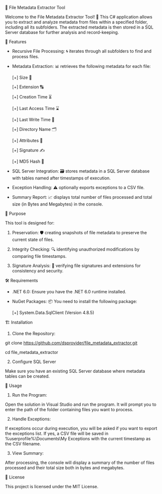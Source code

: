 📁 File Metadata Extractor Tool

Welcome to the File Metadata Extractor Tool! 🎉 This C# application allows you to extract and analyze metadata from files within a specified folder, including all its subfolders. The extracted metadata is then stored in a SQL Server database for further analysis and record-keeping.



🌟 Features

- Recursive File Processing: 🌀 iterates through all subfolders to find and process files.
  
- Metadata Extraction: 📊 retrieves the following metadata for each file:
  
  [+] Size 📏
  
  [+] Extension 🔠
  
  [+] Creation Time ⏳
  
  [+] Last Access Time ⌛
  
  [+] Last Write Time 📝
  
  [+] Directory Name 🗂️
  
  [+] Attributes 🔖
  
  [+] Signature ✍️
  
  [+] MD5 Hash 🔐

- SQL Server Integration: 🗃️ stores metadata in a SQL Server database with tables named after timestamps of execution.
  
- Exception Handling: ⚠️ optionally exports exceptions to a CSV file.
  
- Summary Report: 📈 displays total number of files processed and total size (in Bytes and Megabytes) in the console.



🎯 Purpose

This tool is designed for:

1. Preservation: 🛡️ creating snapshots of file metadata to preserve the current state of files.

2. Integrity Checking: 🔍 identifying unauthorized modifications by comparing file timestamps.

3. Signature Analysis: 🔎 verifying file signatures and extensions for consistency and security.



🛠️ Requirements

- .NET 6.0: Ensure you have the .NET 6.0 runtime installed.
  
- NuGet Packages: 📦 You need to install the following package:
  
  [+] System.Data.SqlClient (Version 4.8.5)



🏗️ Installation

1. Clone the Repository:

git clone https://github.com/dsprovider/file_metadata_extractor.git

cd file_metadata_extractor

2. Configure SQL Server

Make sure you have an existing SQL Server database where metadata tables can be created.



🚀 Usage

1. Run the Program:
   
Open the solution in Visual Studio and run the program. It will prompt you to enter the path of the folder containing files you want to process.

2. Handle Exceptions:
   
If exceptions occur during execution, you will be asked if you want to export the exceptions list. If yes, a CSV file will be saved in %userprofile%\Documents\My Exceptions with the current timestamp as the CSV filename.

3. View Summary:
   
After processing, the console will display a summary of the number of files processed and their total size both in bytes and megabytes.



📜 License

This project is licensed under the MIT License.





